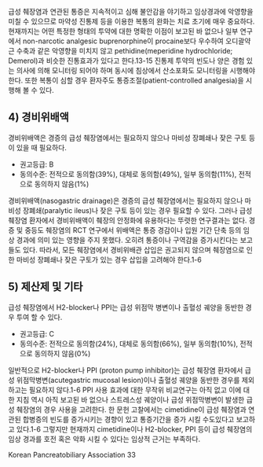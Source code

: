 급성 췌장염과 연관된 통증은 지속적이고 심해 불안감을 야기하고 임상경과에 악영향을 미칠 수 있으므로 마약성 진통제 등을 이용한 복통의 완화는 치료 초기에 매우 중요하다. 현재까지는 어떤 특정한 형태의 투약에 대한 명확한 이점이 보고된 바 없으나 일부 연구에서 non-narcotic analgesic buprenorphine이 procaine보다 우수하여 오디괄약근 수축과 같은 악영향을 미치지 않고 pethidine(meperidine hydrochloride; Demerol)과 비슷한 진통효과가 있다고 한다.13-15 진통제 투약의 빈도나 양은 경험 있는 의사에 의해 모니터링 되어야 하며 동시에 침상에서 산소포화도 모니터링을 시행해야 한다. 또한 복통이 심할 경우 환자주도 통증조절(patient-controlled analgesia)을 시행해 볼 수 있다.

## 4) 경비위배액

경비위배액은 경증의 급성 췌장염에서는 필요하지 않으나 마비성 장폐쇄나 잦은 구토 등이 있을 때 필요하다.
- 권고등급: B
- 동의수준: 전적으로 동의함(39%), 대체로 동의함(49%), 일부 동의함(11%), 전적으로 동의하지 않음(1%)

경비위배액(nasogastric drainage)은 경증의 급성 췌장염에서는 필요하지 않으나 마비성 장폐쇄(paralytic ileus)나 잦은 구토 등이 있는 경우 필요할 수 있다. 그러나 급성 췌장염 환자에서 경비위배액이 췌장의 안정화에 유용하다는 뚜렷한 연구결과는 없다. 경증 및 중등도 췌장염의 RCT 연구에서 위배액은 통증 경감이나 입원 기간 단축 등의 임상 경과에 의미 있는 영향을 주지 못했다. 오히려 통증이나 구역감을 증가시킨다는 보고들도 있다. 따라서, 모든 췌장염에서 경비위배관 삽입은 권고되지 않으며 췌장염으로 인한 마비성 장폐쇄나 잦은 구토가 있는 경우 삽입을 고려해야 한다.1-6

## 5) 제산제 및 기타

급성 췌장염에서 H2-blocker나 PPI는 급성 위점막 병변이나 출혈성 궤양을 동반한 경우 투여 할 수 있다.
- 권고등급: C
- 동의수준: 전적으로 동의함(24%), 대체로 동의함(66%), 일부 동의함(10%), 전적으로 동의하지 않음(0%)

일반적으로 H2-blocker나 PPI (proton pump inhibitor)는 급성 췌장염 환자에서 급성 위점막병변(acutegastric mucosal lesion)이나 출혈성 궤양을 동반한 경우를 제외하고는 필요하지 않다.1-6 PPI 사용 효과에 대한 무작위 비교연구는 아직 없고 이에 대한 지침 역시 아직 보고된 바 없으나 스트레스성 궤양이나 급성 위점막병변이 발생한 급성 췌장염의 경우 사용을 고려한다. 한 문헌 고찰에서는 cimetidine이 급성 췌장염과 연관된 합병증의 빈도를 증가시키는 경향이 있고 통증기간을 증가 시킬 수도있다고 보고하고 있다.1-6 그렇지만 현재까지 cimetidine이나 H2-blocker, PPI 등이 급성 췌장염의 임상 경과를 호전 혹은 악화 시킬 수 있다는 임상적 근거는 부족하다.

Korean Pancreatobiliary Association 33